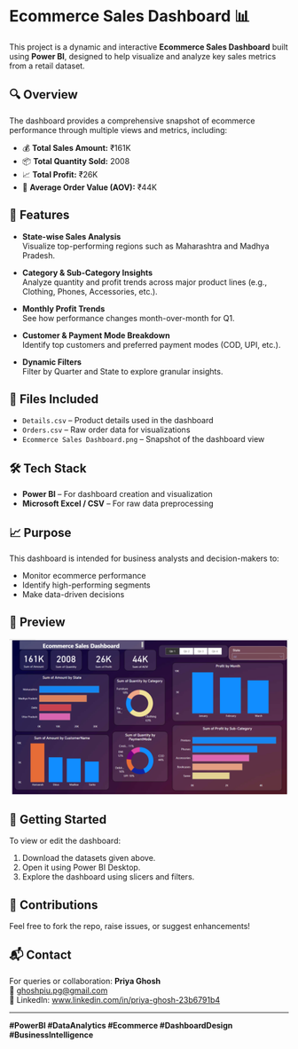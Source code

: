 # Ecommerce Sales Dashboard 📊

This project is a dynamic and interactive **Ecommerce Sales Dashboard** built using **Power BI**, designed to help visualize and analyze key sales metrics from a retail dataset.

## 🔍 Overview

The dashboard provides a comprehensive snapshot of ecommerce performance through multiple views and metrics, including:

- 💰 **Total Sales Amount:** ₹161K  
- 📦 **Total Quantity Sold:** 2008  
- 📈 **Total Profit:** ₹26K  
- 🛒 **Average Order Value (AOV):** ₹44K  

## 📌 Features

- **State-wise Sales Analysis**  
  Visualize top-performing regions such as Maharashtra and Madhya Pradesh.

- **Category & Sub-Category Insights**  
  Analyze quantity and profit trends across major product lines (e.g., Clothing, Phones, Accessories, etc.).

- **Monthly Profit Trends**  
  See how performance changes month-over-month for Q1.

- **Customer & Payment Mode Breakdown**  
  Identify top customers and preferred payment modes (COD, UPI, etc.).

- **Dynamic Filters**  
  Filter by Quarter and State to explore granular insights.

## 📂 Files Included

- `Details.csv` – Product details used in the dashboard
- `Orders.csv` – Raw order data for visualizations
- `Ecommerce Sales Dashboard.png` – Snapshot of the dashboard view

## 🛠 Tech Stack

- **Power BI** – For dashboard creation and visualization
- **Microsoft Excel / CSV** – For raw data preprocessing

## 📈 Purpose

This dashboard is intended for business analysts and decision-makers to:
- Monitor ecommerce performance
- Identify high-performing segments
- Make data-driven decisions

## 📸 Preview

![Dashboard Screenshot](Ecommerce%20Sales%20Dashboard.png)

## 🚀 Getting Started

To view or edit the dashboard:
1. Download the datasets given above.
2. Open it using Power BI Desktop.
3. Explore the dashboard using slicers and filters.

## 🤝 Contributions

Feel free to fork the repo, raise issues, or suggest enhancements!

## 📬 Contact

For queries or collaboration:
**Priya Ghosh**  
📧 ghoshpiu.pg@gmail.com  
🔗 LinkedIn: www.linkedin.com/in/priya-ghosh-23b6791b4

---

**#PowerBI #DataAnalytics #Ecommerce #DashboardDesign #BusinessIntelligence**
